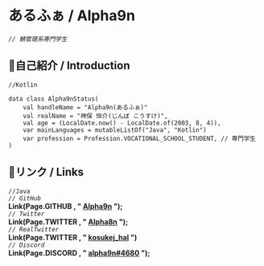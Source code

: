 #  あるふぁ / Alpha9n

*`// 鯖管理系専門学生`*  

## 🔷自己紹介 / Introduction
`//Kotlin`
```
data class Alpha9nStatus(
    val handleName = "Alpha9n(あるふぁ)"
    val realName = "神保 恒介(じんぼ こうすけ)",
    val age = (LocalDate.now() - LocalDate.of(2003, 8, 4)),
    var mainLanguages = mutableListOf("Java", "Kotlin")
    var profession = Profession.VOCATIONAL_SCHOOL_STUDENT, // 専門学生
)
```

## 🔗リンク / Links

`//Java`  
*`// GitHub`*  
**Link(Page.GITHUB , " [Alpha9n](https://github.com/Alpha9n) ");**  
*`// Twitter`*  
**Link(Page.TWITTER , " [Alpha8n](https://twitter.com/Alpha8n) ");**  
*`// RealTwitter`*  
**Link(Page.TWITTER , " [kosukej_hal](https://twitter.com/kosukej_hal) ")**  
*`// Discord`*  
**Link(Page.DISCORD , " [alpha9n#4680](https://discord.gg/user/alpha9n#4680) ");**  

<!--
**kosukej/kosukej** is a ✨ _special_ ✨ repository because its `README.md` (this file) appears on your GitHub profile.

Here are some ideas to get you started:

- 🔭 I’m currently working on ...
- 🌱 I’m currently learning ...
- 👯 I’m looking to collaborate on ...
- 🤔 I’m looking for help with ...
- 💬 Ask me about ...
- 📫 How to reach me: ...
- 😄 Pronouns: ...
- ⚡ Fun fact: ...
-->
